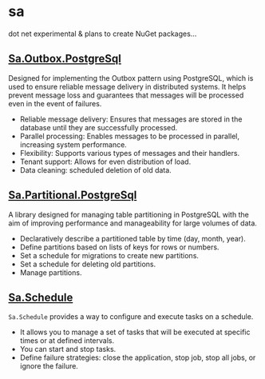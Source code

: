 # sa
dot net experimental & plans to create NuGet packages...

## [Sa.Outbox.PostgreSql](src/Sa.Outbox.PostgreSql)
Designed for implementing the Outbox pattern using PostgreSQL, which is used to ensure reliable message delivery in distributed systems. It helps prevent message loss and guarantees that messages will be processed even in the event of failures.

- Reliable message delivery: Ensures that messages are stored in the database until they are successfully processed.
- Parallel processing: Enables messages to be processed in parallel, increasing system performance.
- Flexibility: Supports various types of messages and their handlers.
- Tenant support: Allows for even distribution of load.
- Data cleaning: scheduled deletion of old data.


## [Sa.Partitional.PostgreSql](src/Sa.Partitional.PostgreSql)
A library designed for managing table partitioning in PostgreSQL with the aim of improving performance and manageability for large volumes of data.

- Declaratively describe a partitioned table by time (day, month, year).
- Define partitions based on lists of keys for rows or numbers.
- Set a schedule for migrations to create new partitions.
- Set a schedule for deleting old partitions.
- Manage partitions.


## [Sa.Schedule](src/Sa.Schedule)
`Sa.Schedule` provides a way to configure and execute tasks on a schedule.

- It allows you to manage a set of tasks that will be executed at specific times or at defined intervals.
- You can start and stop tasks.
- Define failure strategies: close the application, stop job, stop all jobs, or ignore the failure.
